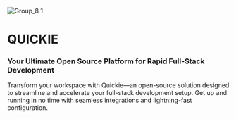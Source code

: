 ![Group_8 1](https://github.com/user-attachments/assets/7ddf0d48-5bc1-4f95-bed7-48c276595fcb)

# QUICKIE
### Your Ultimate Open Source Platform for Rapid Full-Stack Development


<p text-align = "center">
  Transform your workspace with Quickie—an open-source solution designed to streamline and accelerate your full-stack development setup. Get up and running in no time with seamless integrations and lightning-fast configuration.
</p>

